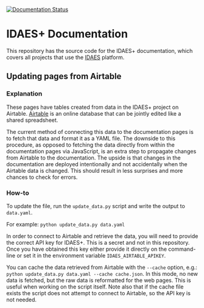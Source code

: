 [![Documentation Status](https://app.readthedocs.org/projects/idaesplus/badge/?version=latest)](https://idaesplus.readthedocs.io/latest)

# IDAES+ Documentation

This repository has the source code for the IDAES+ documentation,
which covers all projects that use the [IDAES](https://idaes.org) platform.

## Updating pages from Airtable

### Explanation

These pages have tables created from data in the IDAES+ project on Airtable.
[Airtable](https://airtable.com) is an online database that can be jointly
edited like a shared spreadsheet.

The current method of connecting this data to the documentation pages is to
fetch that data and format it as a YAML file. The downside to this procedure, as
opposed to fetching the data directly from within the documentation pages via
JavaScript, is an extra step to propagate changes from Airtable to the
documentation. The upside is that changes in the documentation are deployed
intentionally and not accidentally when the Airtable data is changed. This
should result in less surprises and more chances to check for errors.

### How-to

To update the file, run the `update_data.py` script and write the output to `data.yaml`.

For example: `python update_data.py data.yaml`

In order to connect to Airtable and retrieve the data, you will need to provide
the correct API key for IDAES+. This is a secret and not in this repository.
Once you have obtained this key either provide it directly on the command-line
or set it in the environment variable `IDAES_AIRTABLE_APIKEY`.

You can cache the data retrieved from Airtable with the `--cache` option, e.g.:
`python update_data.py data.yaml --cache cache.json`. In this mode, no new data
is fetched, but the raw data is reformatted for the web pages. This is useful
when working on the script itself. Note also that if the cache file exists the
script does not attempt to connect to Airtable, so the API key is not needed.
